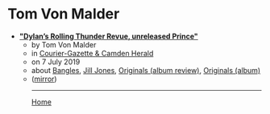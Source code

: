 # Tom Von Malder

 - [**"Dylan’s Rolling Thunder Revue, unreleased Prince"**](https://knox.villagesoup.com/p/dylans-rolling-thunder-revue-unreleased-prince/1822785)<ul><li>by Tom Von Malder</li><li>in [Courier-Gazette & Camden Herald](https://knox.villagesoup.com/)</li><li>on 7 July 2019</li><li>about [Bangles](../../topics/bangles/index.md), [Jill Jones](../../topics/jill-jones/index.md), [Originals (album review)](../../topics/album-review/originals/index.md), [Originals (album)](../../topics/album/originals/index.md)</li><li>([mirror](https://web.archive.org/web/*/https://knox.villagesoup.com/p/dylans-rolling-thunder-revue-unreleased-prince/1822785))</li><ul>

----

[Home](../index.md)
